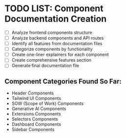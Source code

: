 # TODO LIST: Component Documentation Creation

- [ ] Analyze frontend components structure
- [ ] Analyze backend components and API routes
- [ ] Identify all features from documentation files
- [ ] Categorize components by functionality
- [ ] Create one-liner explainers for each component
- [ ] Create comprehensive features section
- [ ] Generate final documentation file

## Component Categories Found So Far:
- Header Components
- Tailwind UI Components
- SOW (Scope of Work) Components  
- Generative AI Components
- Extensions Components
- Selectors Components
- Dashboard Components
- Sidebar Components
